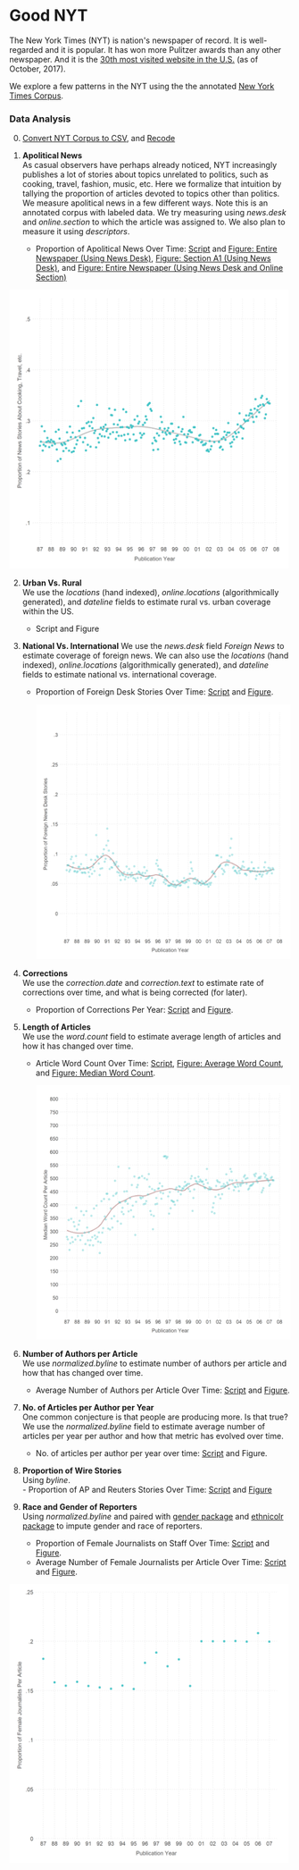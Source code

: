 # Good NYT

The New York Times (NYT) is nation's newspaper of record. It is well-regarded and it is popular. It has won more Pulitzer awards than any other newspaper. And it is the [30th most visited website in the U.S.](https://www.alexa.com/siteinfo/nytimes.com) (as of October, 2017).

We explore a few patterns in the NYT using the the annotated [New York Times Corpus](https://catalog.ldc.upenn.edu/ldc2008t19).

### Data Analysis

0. [Convert NYT Corpus to CSV](https://github.com/soodoku/nytimes-corpus-extractor), and [Recode](scripts/01_nyt_recode.R)  

1. **Apolitical News**  
   As casual observers have perhaps already noticed, NYT increasingly publishes a lot of stories about topics unrelated to politics, such as cooking, travel, fashion, music, etc. Here we formalize that intuition by tallying the proportion of articles devoted to topics other than politics. We measure apolitical news in a few different ways. Note this is an annotated corpus with labeled data. We try measuring using *news.desk* and *online.section* to which the article was assigned to. We also plan to measure it using *descriptors*.  
     - Proportion of Apolitical News Over Time: [Script](scripts/01_apolitical_news.R) and [Figure: Entire Newspaper (Using News Desk)](figs/all_apol_nd_by_month.pdf), [Figure: Section A1 (Using News Desk)](figs/a1_apol_nd_by_month.pdf), and [Figure: Entire Newspaper (Using News Desk and Online Section)](figs/all_apol_3_by_month.pdf)  

<img src="figs/all_apol_nd_by_month.png" width="500">

2. **Urban Vs. Rural**  
    We use the *locations* (hand indexed), *online.locations* (algorithmically generated), and *dateline* fields to estimate rural vs. urban coverage within the US.  
      - Script and Figure

3. **National Vs. International**
    We use the *news.desk* field *Foreign News* to estimate coverage of foreign news. We can also use the *locations* (hand indexed), *online.locations* (algorithmically generated), and *dateline* fields to estimate national vs. international coverage.  
      - Proportion of Foreign Desk Stories Over Time: [Script](scripts/03_national.R) and [Figure](figs/all_int_by_month.pdf).

        <img src="figs/all_int_by_month.png" width="500">

4. **Corrections**  
    We use the *correction.date* and *correction.text* to estimate rate of corrections over time, and what is being corrected (for later).
      - Proportion of Corrections Per Year: [Script](scripts/04_correction.R) and [Figure](figs/all_cor_by_yr.pdf).

5. **Length of Articles**  
    We use the *word.count* field to estimate average length of articles and how it has changed over time.  
      - Article Word Count Over Time: [Script](scripts/05_word_count.R), [Figure: Average Word Count](figs/all_word_lenby_mon.pdf), and [Figure: Median Word Count](figs/all_word_len_median_by_mon.pdf).

        <img src="figs/all_word_len_median_by_mon.png" width="500">

6. **Number of Authors per Article**  
    We use *normalized.byline* to estimate number of authors per article and how that has changed over time.  
      - Average Number of Authors per Article Over Time: [Script](scripts/06_authors_per_article.R) and [Figure](figs/all_n_auth_by_yr.pdf).

7. **No. of Articles per Author per Year**  
    One common conjecture is that people are producing more. Is that true? We use the *normalized.byline* field to estimate average number of articles per year per author and how that metric has evolved over time.  
      - No. of articles per author per year over time: [Script](scripts/07_n_stories_per_author.R) and Figure.

8. **Proportion of Wire Stories**  
     Using *byline*.  
       - Proportion of AP and Reuters Stories Over Time: [Script](scripts/08_wire_stories.R) and [Figure](figs/all_wire_by_yr.pdf)

9. **Race and Gender of Reporters**  
    Using *normalized.byline* and paired with [gender package](https://github.com/ropensci/gender) and [ethnicolr package](https://github.com/appeler/ethnicolr) to impute gender and race of reporters.  
      - Proportion of Female Journalists on Staff Over Time: [Script](scripts/09_women.R) and [Figure](figs/all_avg_fem_by_yr.pdf).  
      - Average Number of Female Journalists per Article Over Time: [Script](scripts/09_women.R) and [Figure](figs/all_avg_fem_per_art_by_yr.pdf).


<img src="figs/all_avg_fem_per_art_by_yr.png" width="500">